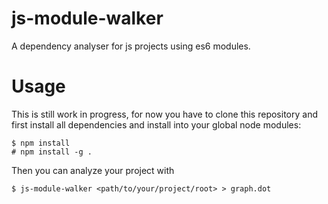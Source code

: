 # js-module-walker

A dependency analyser for js projects using es6 modules.

# Usage

This is still work in progress, for now you have to clone this repository and first
install all dependencies and install into your global node modules:

```
$ npm install
# npm install -g .
```

Then you can analyze your project with

```
$ js-module-walker <path/to/your/project/root> > graph.dot
```
